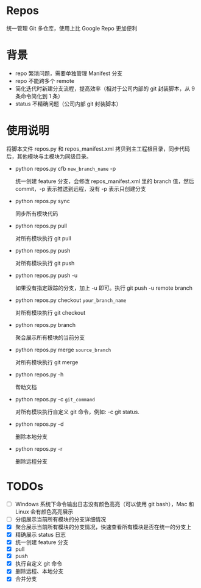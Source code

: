 # Repos
统一管理 Git 多仓库，使用上比 Google Repo 更加便利

# 背景
- repo 繁琐问题，需要单独管理 Manifest 分支
- repo 不能跨多个 remote
- 简化迭代时新建分支流程，提高效率（相对于公司内部的 git 封装脚本，从 9 条命令简化到 1 条）
- status 不精确问题（公司内部 git 封装脚本）


# 使用说明

将脚本文件 repos.py 和 repos_manifest.xml 拷贝到主工程根目录，同步代码后，其他模块与主模块为同级目录。

- python repos.py cfb `new_branch_name` -p

    统一创建 feature 分支，会修改 repos_manifest.xml 里的 branch 值，然后 commit，-p 表示推送到远程，没有 -p 表示只创建分支

- python repos.py sync

    同步所有模块代码

- python repos.py pull

    对所有模块执行 git pull

- python repos.py push

    对所有模块执行 git push

- python repos.py push -u

    如果没有指定跟踪的分支，加上 -u 即可。执行 git push -u remote branch

- python repos.py checkout `your_branch_name`

    对所有模块执行 git checkout

- python repos.py branch

    聚合展示所有模块的当前分支

- python repos.py merge `source_branch`

    对所有模块执行 git merge

- python repos.py -h

    帮助文档

- python repos.py -c `git_command`

    对所有模块执行自定义 git 命令，例如: -c git status.

- python repos.py -d

    删除本地分支

- python repos.py -r

    删除远程分支


# TODOs

- [ ] Windows 系统下命令输出日志没有颜色高亮（可以使用 git bash），Mac 和 Linux 会有颜色高亮展示
- [ ] 分组展示当前所有模块的分支详细情况
- [x] 聚合展示当前所有模块的分支情况，快速查看所有模块是否在统一的分支上
- [x] 精确展示 status 日志
- [x] 统一创建 feature 分支
- [x] pull
- [x] push
- [x] 执行自定义 git 命令
- [x] 删除远程、本地分支
- [x] 合并分支
